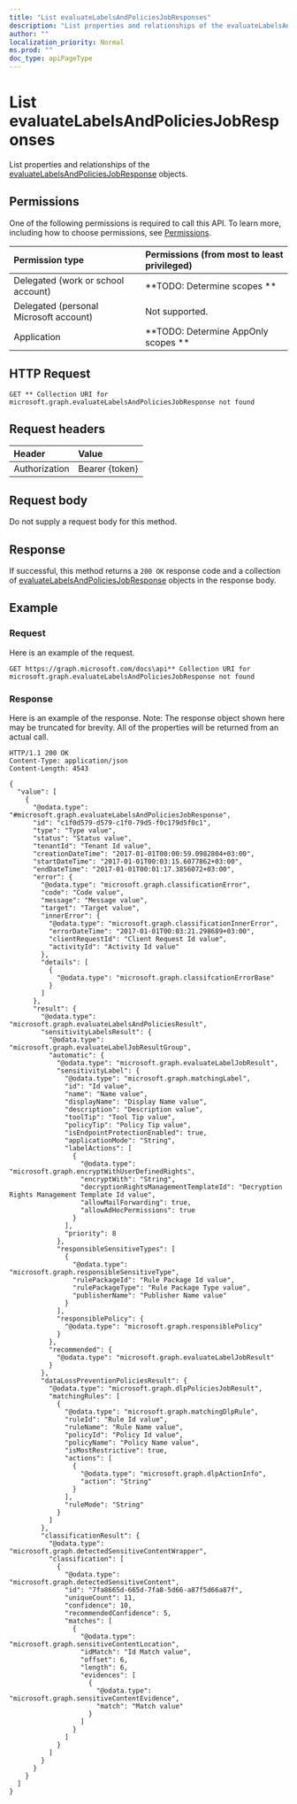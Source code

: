 ```yaml
---
title: "List evaluateLabelsAndPoliciesJobResponses"
description: "List properties and relationships of the evaluateLabelsAndPoliciesJobResponse objects."
author: ""
localization_priority: Normal
ms.prod: ""
doc_type: apiPageType
---
```


# List evaluateLabelsAndPoliciesJobResponses

List properties and relationships of the [evaluateLabelsAndPoliciesJobResponse](../resources/evaluatelabelsandpoliciesjobresponse.md) objects.

## Permissions
One of the following permissions is required to call this API. To learn more, including how to choose permissions, see [Permissions](/concepts/permissions-reference.md).

|Permission type|Permissions (from most to least privileged)|
|:---|:---|
|Delegated (work or school account)|**TODO: Determine scopes **|
|Delegated (personal Microsoft account)|Not supported.|
|Application|**TODO: Determine AppOnly scopes **|

## HTTP Request
<!-- {
  "blockType": "ignored"
}
-->
``` http
GET ** Collection URI for microsoft.graph.evaluateLabelsAndPoliciesJobResponse not found
```

## Request headers
|Header|Value|
|:---|:---|
|Authorization|Bearer {token}|

## Request body
Do not supply a request body for this method.

## Response
If successful, this method returns a `200 OK` response code and a collection of [evaluateLabelsAndPoliciesJobResponse](../resources/evaluatelabelsandpoliciesjobresponse.md) objects in the response body.

## Example

### Request
Here is an example of the request.
<!-- {
  "blockType": "request",
  "name": "get_evaluatelabelsandpoliciesjobresponse"
}
-->
``` http
GET https://graph.microsoft.com/docs\api** Collection URI for microsoft.graph.evaluateLabelsAndPoliciesJobResponse not found
```

### Response
Here is an example of the response. Note: The response object shown here may be truncated for brevity. All of the properties will be returned from an actual call.
<!-- {
  "blockType": "response",
  "truncated": true,
  "@odata.type": "collection(microsoft.graph.evaluatelabelsandpoliciesjobresponse)"
}
-->
``` http
HTTP/1.1 200 OK
Content-Type: application/json
Content-Length: 4543

{
  "value": [
    {
      "@odata.type": "#microsoft.graph.evaluateLabelsAndPoliciesJobResponse",
      "id": "c1f0d579-d579-c1f0-79d5-f0c179d5f0c1",
      "type": "Type value",
      "status": "Status value",
      "tenantId": "Tenant Id value",
      "creationDateTime": "2017-01-01T00:00:59.0982804+03:00",
      "startDateTime": "2017-01-01T00:03:15.6077862+03:00",
      "endDateTime": "2017-01-01T00:01:17.3856072+03:00",
      "error": {
        "@odata.type": "microsoft.graph.classificationError",
        "code": "Code value",
        "message": "Message value",
        "target": "Target value",
        "innerError": {
          "@odata.type": "microsoft.graph.classificationInnerError",
          "errorDateTime": "2017-01-01T00:03:21.298689+03:00",
          "clientRequestId": "Client Request Id value",
          "activityId": "Activity Id value"
        },
        "details": [
          {
            "@odata.type": "microsoft.graph.classifcationErrorBase"
          }
        ]
      },
      "result": {
        "@odata.type": "microsoft.graph.evaluateLabelsAndPoliciesResult",
        "sensitivityLabelsResult": {
          "@odata.type": "microsoft.graph.evaluateLabelJobResultGroup",
          "automatic": {
            "@odata.type": "microsoft.graph.evaluateLabelJobResult",
            "sensitivityLabel": {
              "@odata.type": "microsoft.graph.matchingLabel",
              "id": "Id value",
              "name": "Name value",
              "displayName": "Display Name value",
              "description": "Description value",
              "toolTip": "Tool Tip value",
              "policyTip": "Policy Tip value",
              "isEndpointProtectionEnabled": true,
              "applicationMode": "String",
              "labelActions": [
                {
                  "@odata.type": "microsoft.graph.encryptWithUserDefinedRights",
                  "encryptWith": "String",
                  "decryptionRightsManagementTemplateId": "Decryption Rights Management Template Id value",
                  "allowMailForwarding": true,
                  "allowAdHocPermissions": true
                }
              ],
              "priority": 8
            },
            "responsibleSensitiveTypes": [
              {
                "@odata.type": "microsoft.graph.responsibleSensitiveType",
                "rulePackageId": "Rule Package Id value",
                "rulePackageType": "Rule Package Type value",
                "publisherName": "Publisher Name value"
              }
            ],
            "responsiblePolicy": {
              "@odata.type": "microsoft.graph.responsiblePolicy"
            }
          },
          "recommended": {
            "@odata.type": "microsoft.graph.evaluateLabelJobResult"
          }
        },
        "dataLossPreventionPoliciesResult": {
          "@odata.type": "microsoft.graph.dlpPoliciesJobResult",
          "matchingRules": [
            {
              "@odata.type": "microsoft.graph.matchingDlpRule",
              "ruleId": "Rule Id value",
              "ruleName": "Rule Name value",
              "policyId": "Policy Id value",
              "policyName": "Policy Name value",
              "isMostRestrictive": true,
              "actions": [
                {
                  "@odata.type": "microsoft.graph.dlpActionInfo",
                  "action": "String"
                }
              ],
              "ruleMode": "String"
            }
          ]
        },
        "classificationResult": {
          "@odata.type": "microsoft.graph.detectedSensitiveContentWrapper",
          "classification": [
            {
              "@odata.type": "microsoft.graph.detectedSensitiveContent",
              "id": "7fa8665d-665d-7fa8-5d66-a87f5d66a87f",
              "uniqueCount": 11,
              "confidence": 10,
              "recommendedConfidence": 5,
              "matches": [
                {
                  "@odata.type": "microsoft.graph.sensitiveContentLocation",
                  "idMatch": "Id Match value",
                  "offset": 6,
                  "length": 6,
                  "evidences": [
                    {
                      "@odata.type": "microsoft.graph.sensitiveContentEvidence",
                      "match": "Match value"
                    }
                  ]
                }
              ]
            }
          ]
        }
      }
    }
  ]
}
```


